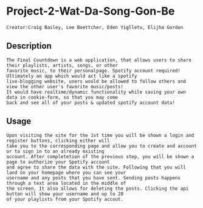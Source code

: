 # Project-2-Wat-Da-Song-Gon-Be
    
    Creator:Craig Bailey, Lee Boettcher, Eden Yiglletu, Elijha Gordon

  ## Description
    The Final Countdown is a web application, that allows users to share their playlists, artists, songs, or other 
    favorite music, to their personalpage. Spotify account required! Ultimately an app which would act like a spotify 
    live-blogging website, users would be allowed to follow others and view the other user's favorite music/posts! 
    It would have realtime/dynamic functionality while saving your own data in cookie-form, so that you may come 
    back and see all of your posts & updated spotify account data!
    

  ## Usage
    Upon visiting the site for the 1st time you will be shown a login and register buttons, clicking either will 
    take you to the corresponding page and allow you to create and account or to sign in to an already existing 
    account. After completetion of the previous step, you will be shown a page to authorize your Spotify account 
    and agree to share the data with the site. Following that you will land on your homepage where you can see your 
    username and any posts that you have sent. Sending posts happens through a text area located in the middle of 
    the screen. It also allows for deleting the posts. Clicking the api button will show your username and up to 20
    of your playlists from your Spotify accout.
  

  

